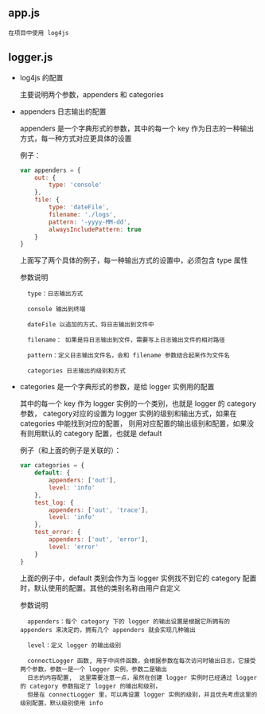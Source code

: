 ## app.js 
    在项目中使用 log4js 

## logger.js
- log4js 的配置

    主要说明两个参数，appenders 和 categories

- appenders 日志输出的配置
    
    appenders 是一个字典形式的参数，其中的每一个 key 作为日志的一种输出方式，每一种方式对应更具体的设置
    
    例子：
    ```javascript
    var appenders = {
        out: {
            type: 'console'
        },
        file: {
            type: 'dateFile',
            filename: './logs',
            pattern: '-yyyy-MM-dd',
            alwaysIncludePattern: true
        }
    }
    ```
    
    上面写了两个具体的例子，每一种输出方式的设置中，必须包含 type 属性
    
    参数说明
    
        type：日志输出方式 
        
        console 输出到终端
        
        dateFile 以追加的方式，将日志输出到文件中
        
        filename： 如果是将日志输出到文件，需要写上日志输出文件的相对路径
        
        pattern：定义日志输出文件名，会和 filename 参数结合起来作为文件名
            
        categories 日志输出的级别和方式
        
        
- categories 是一个字典形式的参数，是给 logger 实例用的配置

    其中的每一个 key 作为 logger 实例的一个类别，也就是 logger 的 category 参数，
category对应的设置为 logger 实例的级别和输出方式，如果在 categories 中能找到对应的配置，
则用对应配置的输出级别和配置，如果没有则用默认的 category 配置，也就是 default

    例子（和上面的例子是关联的）：
    ```javascript
    var categories = {
        default: {
            appenders: ['out'],
            level: 'info'
        },
        test_log: {
            appenders: ['out', 'trace'],
            level: 'info'
        },
        test_error: {
            appenders: ['out', 'error'],
            level: 'error'
        }
    }
    ```

    上面的例子中，default 类别会作为当 logger 实例找不到它的 category 配置时，默认使用的配置。其他的类别名称由用户自定义

    参数说明
    
        appenders：每个 category 下的 logger 的输出设置是根据它所拥有的 appenders 来决定的，拥有几个 appenders 就会实现几种输出
        
        level：定义 logger 的输出级别

        connectLogger 函数, 用于中间件函数，会根据参数在每次访问时输出日志，它接受两个参数，参数一是一个 logger 实例，参数二是输出
        日志的内容配置,  这里需要注意一点，虽然在创建 logger 实例时已经通过 logger 的 category 参数指定了 logger 的输出和级别，
        但是在 connectLogger 里，可以再设置 logger 实例的级别，并且优先考虑这里的级别配置，默认级别使用 info
